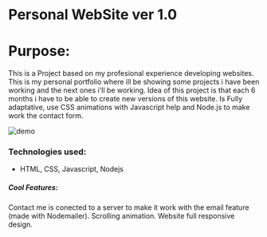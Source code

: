 # Personal WebSite ver 1.0
# Purpose:

This is a Project based on my profesional experience developing websites. This is my personal portfolio where ill be showing some projects i have been working and the next ones i'll be working. Idea of this project is that each 6 months i have to be able to create new versions of this website. Is Fully adaptative, use CSS animations with Javascript help and Node.js to make work the contact form.

![demo](https://media.giphy.com/media/W17kKgzJBBJuf1ohSC/giphy.gif)

### Technologies used:
- HTML, CSS, Javascript, Nodejs

##### Cool Features:

Contact me is conected to a server to make it work with the email feature (made with Nodemailer).
Scrolling animation.
Website full responsive design.
